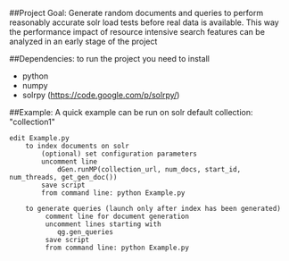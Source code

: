 ##Project Goal:
Generate random documents and queries to perform reasonably accurate solr load tests before real data is available.
 This way the performance impact of resource intensive search features can be analyzed in an early stage of the project


##Dependencies:
to run the project you need to install
- python
- numpy
- solrpy     (https://code.google.com/p/solrpy/)


##Example:
A quick example can be run on solr default collection: "collection1"

```
edit Example.py
    to index documents on solr
        (optional) set configuration parameters
        uncomment line
            dGen.runMP(collection_url, num_docs, start_id, num_threads, get_gen_doc())
        save script
        from command line: python Example.py

    to generate queries (launch only after index has been generated)
         comment line for document generation
         uncomment lines starting with
            qg.gen_queries
         save script
         from command line: python Example.py
```